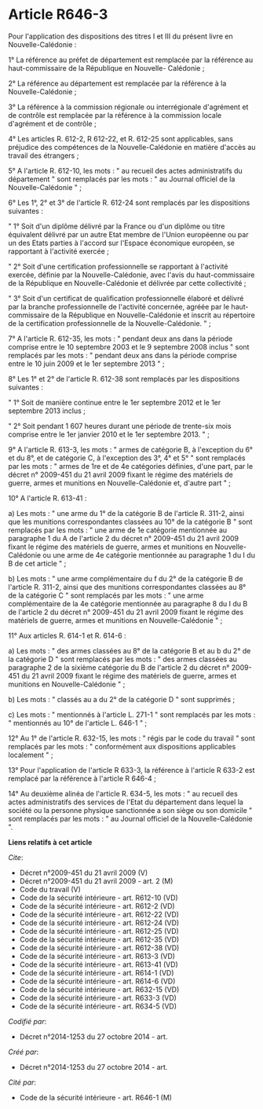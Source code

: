 # Article R646-3

Pour l'application des dispositions des titres I et III du présent livre en Nouvelle-Calédonie : 

1° La référence au préfet de département est remplacée par la référence au haut-commissaire de la République en Nouvelle-
Calédonie ; 

2° La référence au département est remplacée par la référence à la Nouvelle-Calédonie ; 

3° La référence à la commission régionale ou interrégionale d'agrément et de contrôle est remplacée par la référence à la
commission locale d'agrément et de contrôle ; 

4° Les articles R. 612-2, R 612-22, et R. 612-25 sont applicables, sans préjudice des compétences de la Nouvelle-Calédonie en
matière d'accès au travail des étrangers ; 

5° A l'article R. 612-10, les mots : " au recueil des actes administratifs du département " sont remplacés par les mots : "
au Journal officiel de la Nouvelle-Calédonie " ; 

6° Les 1°, 2° et 3° de l'article R. 612-24 sont remplacés par les dispositions suivantes : 

" 1° Soit d'un diplôme délivré par la France ou d'un diplôme ou titre équivalent délivré par un autre Etat membre de l'Union
européenne ou par un des Etats parties à l'accord sur l'Espace économique européen, se rapportant à l'activité exercée ; 

" 2° Soit d'une certification professionnelle se rapportant à l'activité exercée, définie par la Nouvelle-Calédonie, avec
l'avis du haut-commissaire de la République en Nouvelle-Calédonie et délivrée par cette collectivité ; 

" 3° Soit d'un certificat de qualification professionnelle élaboré et délivré par la branche professionnelle de l'activité
concernée, agréée par le haut-commissaire de la République en Nouvelle-Calédonie et inscrit au répertoire de la certification
professionnelle de la Nouvelle-Calédonie. " ; 

7° A l'article R. 612-35, les mots : " pendant deux ans dans la période comprise entre le 10 septembre 2003 et le 9 septembre
2008 inclus " sont remplacés par les mots : " pendant deux ans dans la période comprise entre le 10 juin 2009 et le 1er
septembre 2013 " ; 

8° Les 1° et 2° de l'article R. 612-38 sont remplacés par les dispositions suivantes : 

" 1° Soit de manière continue entre le 1er septembre 2012 et le 1er septembre 2013 inclus ; 

" 2° Soit pendant 1 607 heures durant une période de trente-six mois comprise entre le 1er janvier 2010 et le 1er septembre
2013. " ; 

9° A l'article R. 613-3, les mots : " armes de catégorie B, à l'exception du 6° et du 8°, et de catégorie C, à l'exception
des 3°, 4° et 5° " sont remplacés par les mots : " armes de 1re et de 4e catégories définies, d'une part, par le décret n°
2009-451 du 21 avril 2009 fixant le régime des matériels de guerre, armes et munitions en Nouvelle-Calédonie et, d'autre part
" ; 

10° A l'article R. 613-41 : 

a) Les mots : " une arme du 1° de la catégorie B de l'article R. 311-2, ainsi que les munitions correspondantes classées au
10° de la catégorie B " sont remplacés par les mots : " une arme de 1e catégorie mentionnée au paragraphe 1 du A de l'article
2 du décret n° 2009-451 du 21 avril 2009 fixant le régime des matériels de guerre, armes et munitions en Nouvelle-Calédonie
ou une arme de 4e catégorie mentionnée au paragraphe 1 du I du B de cet article " ; 

b) Les mots : " une arme complémentaire du f du 2° de la catégorie B de l'article R. 311-2, ainsi que des munitions
correspondantes classées au 8° de la catégorie C " sont remplacés par les mots : " une arme complémentaire de la 4e catégorie
mentionnée au paragraphe 8 du I du B de l'article 2 du décret n° 2009-451 du 21 avril 2009 fixant le régime des matériels de
guerre, armes et munitions en Nouvelle-Calédonie " ; 

11° Aux articles R. 614-1 et R. 614-6 : 

a) Les mots : " des armes classées au 8° de la catégorie B et au b du 2° de la catégorie D " sont remplacés par les mots : "
des armes classées au paragraphe 2 de la sixième catégorie du B de l'article 2 du décret n° 2009-451 du 21 avril 2009 fixant
le régime des matériels de guerre, armes et munitions en Nouvelle-Calédonie " ; 

b) Les mots : " classés au a du 2° de la catégorie D " sont supprimés ; 

c) Les mots : " mentionnés à l'article L. 271-1 " sont remplacés par les mots : " mentionnés au 10° de l'article L. 646-1
" ; 

12° Au 1° de l'article R. 632-15, les mots : " régis par le code du travail " sont remplacés par les mots : " conformément
aux dispositions applicables localement " ; 

13° Pour l'application de l'article R 633-3, la référence à l'article R 633-2 est remplacé par la référence à l'article R
646-4 ; 

14° Au deuxième alinéa de l'article R. 634-5, les mots : " au recueil des actes administratifs des services de l'Etat du
département dans lequel la société ou la personne physique sanctionnée a son siège ou son domicile " sont remplacés par les
mots : " au Journal officiel de la Nouvelle-Calédonie ".

**Liens relatifs à cet article**

_Cite_:

  - Décret n°2009-451 du 21 avril 2009 (V)
  - Décret n°2009-451 du 21 avril 2009 - art. 2 (M)
  - Code du travail (V)
  - Code de la sécurité intérieure - art. R612-10 (VD)
  - Code de la sécurité intérieure - art. R612-2 (VD)
  - Code de la sécurité intérieure - art. R612-22 (VD)
  - Code de la sécurité intérieure - art. R612-24 (VD)
  - Code de la sécurité intérieure - art. R612-25 (VD)
  - Code de la sécurité intérieure - art. R612-35 (VD)
  - Code de la sécurité intérieure - art. R612-38 (VD)
  - Code de la sécurité intérieure - art. R613-3 (VD)
  - Code de la sécurité intérieure - art. R613-41 (VD)
  - Code de la sécurité intérieure - art. R614-1 (VD)
  - Code de la sécurité intérieure - art. R614-6 (VD)
  - Code de la sécurité intérieure - art. R632-15 (VD)
  - Code de la sécurité intérieure - art. R633-3 (VD)
  - Code de la sécurité intérieure - art. R634-5 (VD)

_Codifié par_:

  - Décret n°2014-1253 du 27 octobre 2014 - art.

_Créé par_:

  - Décret n°2014-1253 du 27 octobre 2014 - art.

_Cité par_:

  - Code de la sécurité intérieure - art. R646-1 (M)
